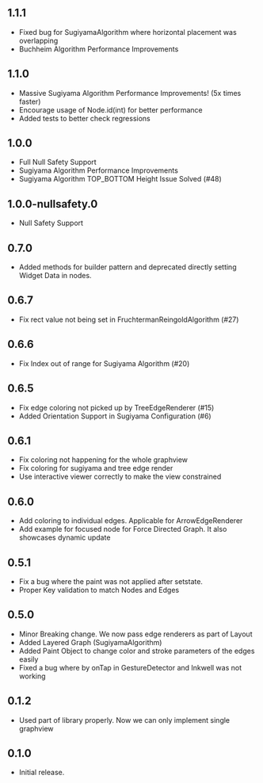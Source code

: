 ## 1.1.1

- Fixed bug for SugiyamaAlgorithm where horizontal placement was overlapping
- Buchheim Algorithm Performance Improvements

## 1.1.0

- Massive Sugiyama Algorithm Performance Improvements! (5x times faster)
- Encourage usage of Node.id(int) for better performance
- Added tests to better check regressions

## 1.0.0

- Full Null Safety Support
- Sugiyama Algorithm Performance Improvements
- Sugiyama Algorithm TOP_BOTTOM Height Issue Solved (#48)

## 1.0.0-nullsafety.0

- Null Safety Support

## 0.7.0

- Added methods for builder pattern and deprecated directly setting Widget Data in nodes.

## 0.6.7

- Fix rect value not being set in FruchtermanReingoldAlgorithm (#27)

## 0.6.6

- Fix Index out of range for Sugiyama Algorithm (#20)

## 0.6.5

- Fix edge coloring not picked up by TreeEdgeRenderer (#15)
- Added Orientation Support in Sugiyama Configuration (#6)

## 0.6.1

- Fix coloring not happening for the whole graphview
- Fix coloring for sugiyama and tree edge render
- Use interactive viewer correctly to make the view constrained

## 0.6.0

- Add coloring to individual edges. Applicable for ArrowEdgeRenderer
- Add example for focused node for Force Directed Graph. It also showcases dynamic update

## 0.5.1

- Fix a bug where the paint was not applied after setstate.
- Proper Key validation to match Nodes and Edges

## 0.5.0

- Minor Breaking change. We now pass edge renderers as part of Layout
- Added Layered Graph (SugiyamaAlgorithm)
- Added Paint Object to change color and stroke parameters of the edges easily
- Fixed a bug where by onTap in GestureDetector and Inkwell was not working

## 0.1.2

- Used part of library properly. Now we can only implement single graphview

## 0.1.0

- Initial release.
